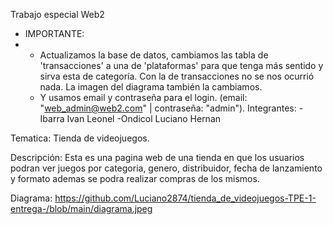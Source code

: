 Trabajo especial Web2

* IMPORTANTE:
* - Actualizamos la base de datos, cambiamos las tabla de 'transacciones' a una de 'plataformas' para que tenga más sentido y sirva esta de categoría. Con la de transacciones no se nos ocurrió nada. La imagen del diagrama también la cambiamos.
  - Y usamos email y contraseña para el login. (email: "web_admin@web2.com" | contraseña: "admin").
Integrantes: -Ibarra Ivan Leonel -Ondicol Luciano Hernan

Tematica: Tienda de videojuegos.

Descripción: Esta es una pagina web de una tienda en que los usuarios podran ver juegos por categoria, genero, 
distribuidor, fecha de lanzamiento y formato ademas  se podra realizar compras de los mismos.

Diagrama: https://github.com/Luciano2874/tienda_de_videojuegos-TPE-1-entrega-/blob/main/diagrama.jpeg
